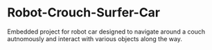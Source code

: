 # Robot-Crouch-Surfer-Car
Embedded project for robot car designed to navigate around a couch autnomously and interact with various objects along the way.
